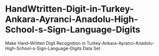 # HandWtritten-Digit-in-Turkey-Ankara-Ayranci-Anadolu-High-School-s-Sign-Language-Digits
Make Hand-Written Digit Recognition  in Turkey-Ankara-Ayranci-Anadolu-High-School-s-Sign-Language-Digits Data Set
